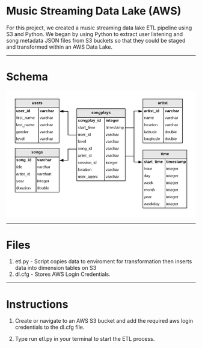 # Music Streaming Data Lake (AWS)

For this project, we created a music streaming data lake ETL pipeline using S3 and Python. We began by using Python to extract user listening and song metadata JSON files from S3 buckets so that they could be staged and transformed within an AWS Data Lake.

--------------------------------------------

# Schema
![Data Lake Schema](https://github.com/coltcarson/udacity-aws-data-lake-sparkify/blob/master/Udacity%20DE%20Project%20%233.png)

--------------------------------------------

# Files
1) etl.py - Script copies data to enviroment for transformation then inserts data into dimension tables on S3
3) dl.cfg - Stores AWS Login Credentials.

--------------------------------------------

# Instructions
1) Create or navigate to an AWS S3 bucket and add the required aws login credentials to the dl.cfg file.

2) Type run etl.py in your terminal to start the ETL process.

